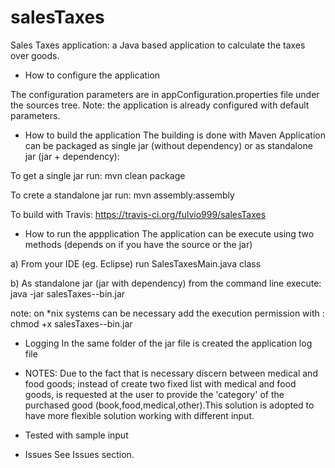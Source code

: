# salesTaxes
Sales Taxes application: a Java based application to calculate the taxes over goods.

* How to configure the application

The configuration parameters are in appConfiguration.properties file under the sources tree.
Note: the application is already configured with default parameters.

* How to build the application
The building is done with Maven
Application can be packaged as single jar (without dependency) or as standalone jar (jar + dependency):

To get a single jar run:
mvn clean package

To crete a standalone jar run:
mvn assembly:assembly

To build with Travis: https://travis-ci.org/fulvio999/salesTaxes

* How to run the appplication
The application can be execute using two methods (depends on if you have the source or the jar)

a) From your IDE (eg. Eclipse) run SalesTaxesMain.java class

b) As standalone jar (jar with dependency)
from the command line execute:
java -jar salesTaxes-<version>-bin.jar

note: on *nix systems can be necessary add the execution permission with : 
chmod +x salesTaxes-<version>-bin.jar 

* Logging 
In the same folder of the jar file is created the application log file


* NOTES:
Due to the fact that is necessary discern between medical and food goods;
instead of create two fixed list with medical and food goods, is requested at the user to provide the 'category' of the purchased good (book,food,medical,other).This solution is adopted to have more flexible solution working with different input.

* Tested with sample input

* Issues
See Issues section.
